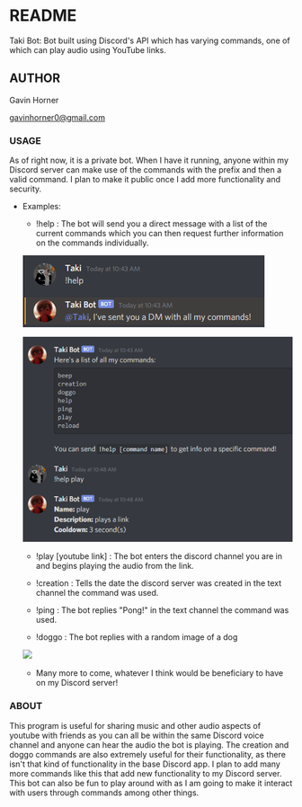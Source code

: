 # README
Taki Bot: Bot built using Discord's API which has varying commands, one of which can play audio using YouTube links.

## AUTHOR
Gavin Horner

gavinhorner0@gmail.com

### USAGE
As of right now, it is a private bot. When I have it running, anyone within my Discord server can make use of the commands with the prefix and then a valid command. I plan to make it public once I add more functionality and security.

- Examples:
    - !help : The bot will send you a direct message with a list of the current commands which you can then request further information on the commands individually.
    
	![](examples/!help_example_1.PNG)

	![](examples/!help_example_2.PNG)

    - !play [youtube link] : The bot enters the discord channel you are in and begins playing the audio from the link.
    
	

    - !creation : Tells the date the discord server was created in the text channel the command was used.
    
    - !ping : The bot replies "Pong!" in the text channel the command was used.
    - !doggo : The bot replies with a random image of a dog
    
	![]('examples/!doggo_example.PNG')
	
    - Many more to come, whatever I think would be beneficiary to have on my Discord server!

### ABOUT
This program is useful for sharing music and other audio aspects of youtube with friends as you can all be within the same Discord voice channel and anyone can hear the audio the bot is playing. The creation and doggo commands are also extremely useful for their functionality, as there isn't that kind of functionality in the base Discord app. I plan to add many more commands like this that add new functionality to my Discord server. This bot can also be fun to play around with as I am going to make it interact with users through commands among other things.
